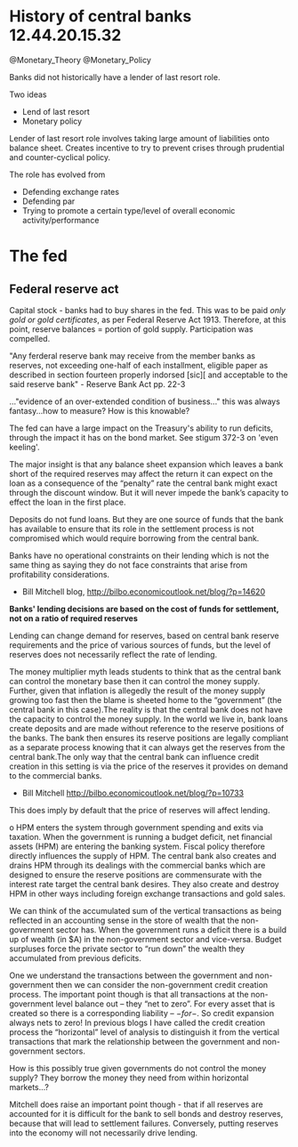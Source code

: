 History of central banks 12.44.20.15.32
========================
@Monetary_Theory @Monetary_Policy

Banks did not historically have a lender of last resort role.

Two ideas

- Lend of last resort
- Monetary policy

Lender of last resort role involves taking large amount of liabilities onto balance sheet. Creates incentive to try to prevent crises through prudential and counter-cyclical policy.

The role has evolved from

- Defending exchange rates
- Defending par
- Trying to promote a certain type/level of overall economic activity/performance

# The fed

## Federal reserve act

Capital stock - banks had to buy shares in the fed. This was  to be paid *only gold or gold certificates*, as per Federal Reserve Act 1913. Therefore, at this point, reserve balances = portion of gold supply.
Participation was compelled.

"Any ferderal reserve bank may receive from the member banks as reserves, not exceeding one-half of each installment, eligible paper as described in section fourteen properly indorsed [sic][ and acceptable to the said reserve bank" - Reserve Bank Act pp. 22-3

..."evidence of an over-extended condition of business..." this was always fantasy...how to measure? How is this knowable?


The fed can have a large impact on the Treasury's ability to run deficits, through the impact it has on the bond market. See stigum 372-3 on 'even keeling'.

The major insight is that any balance sheet expansion which leaves a bank short of the required reserves may affect the return it can expect on the loan as a consequence of the “penalty” rate the central bank might exact through the discount window. But it will never impede the bank’s capacity to effect the loan in the first place.

Deposits do not fund loans. But they are one source of funds that the bank has available to ensure that its role in the settlement process is not compromised which would require borrowing from the central bank.

Banks have no operational constraints on their lending which is not the same thing as saying they do not face constraints that arise from profitability considerations.

- Bill Mitchell blog, http://bilbo.economicoutlook.net/blog/?p=14620

**Banks' lending decisions are based on the cost of funds for settlement, not on a ratio of required reserves**


Lending can change demand for reserves, based on central bank reserve requirements and the price of various sources of funds, but the level of reserves does not necessarily reflect the rate of lending.

The money multiplier myth leads students to think that as the central bank can control the monetary base then it can control the money supply. Further, given that inflation is allegedly the result of the money supply growing too fast then the blame is sheeted home to the “government” (the central bank in this case).The reality is that the central bank does not have the capacity to control the money supply. In the world we live in, bank loans create deposits and are made without reference to the reserve positions of the banks. The bank then ensures its reserve positions are legally compliant as a separate process knowing that it can always get the reserves from the central bank.The only way that the central bank can influence credit creation in this setting is via the price of the reserves it provides on demand to the commercial banks.
- Bill Mitchell http://bilbo.economicoutlook.net/blog/?p=10733


This does imply by default that the price of reserves will affect lending.

o HPM enters the system through government spending and exits via taxation. When the government is running a budget deficit, net financial assets (HPM) are entering the banking system. Fiscal policy therefore directly influences the supply of HPM. The central bank also creates and drains HPM through its dealings with the commercial banks which are designed to ensure the reserve positions are commensurate with the interest rate target the central bank desires. They also create and destroy HPM in other ways including foreign exchange transactions and gold sales.

We can think of the accumulated sum of the vertical transactions as being reflected in an accounting sense in the store of wealth that the non-government sector has. When the government runs a deficit there is a build up of wealth (in $A) in the non-government sector and vice-versa. Budget surpluses force the private sector to “run down” the wealth they accumulated from previous deficits.

One we understand the transactions between the government and non-government then we can consider the non-government credit creation process. The important point though is that all transactions at the non-government level balance out – they “net to zero”. For every asset that is created so there is a corresponding liability – $-for-$. So credit expansion always nets to zero! In previous blogs I have called the credit creation process the “horizontal” level of analysis to distinguish it from the vertical transactions that mark the relationship between the government and non-government sectors. 


How is this possibly true given governments do not control the money supply? They borrow the money they need from within horizontal markets...?


Mitchell does raise an important point though - that if all reserves are  accounted for it is difficult for the bank to sell bonds and destroy reserves, because that will lead to settlement failures. Conversely, putting reserves into the economy will not necessarily drive lending.